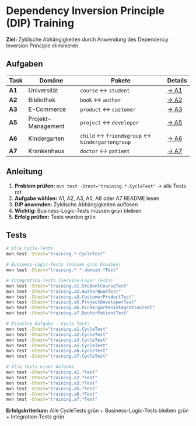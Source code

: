 # Dependency Inversion Principle (DIP) Training

**Ziel:** Zyklische Abhängigkeiten durch Anwendung des Dependency Inversion Principle eliminieren.

## Aufgaben

| Task | Domäne | Pakete | Details |
|------|--------|--------|---------|
| **A1** | Universität | `course` ↔ `student` | [→ A1](src/main/java/training/a1/README.md) |
| **A2** | Bibliothek | `book` ↔ `author` | [→ A2](src/main/java/training/a2/README.md) |
| **A3** | E-Commerce | `product` ↔ `customer` | [→ A3](src/main/java/training/a3/README.md) |
| **A5** | Projekt-Management | `project` ↔ `developer` | [→ A5](src/main/java/training/a5/README.md) |
| **A6** | Kindergarten | `child` ↔ `friendsgroup` ↔ `kindergartengroup` | [→ A6](src/main/java/training/a6/README.md) |
| **A7** | Krankenhaus | `doctor` ↔ `patient` | [→ A7](src/main/java/training/a7/README.md) |

## Anleitung

1. **Problem prüfen:** `mvn test -Dtest="training.*.CycleTest"` → alle Tests rot
2. **Aufgabe wählen:** A1, A2, A3, A5, A6 oder A7 README lesen
3. **DIP anwenden:** Zyklische Abhängigkeiten auflösen
4. **Wichtig:** Business-Logic-Tests müssen grün bleiben
5. **Erfolg prüfen:** Tests werden grün

## Tests

```bash
# Alle Cycle-Tests
mvn test -Dtest="training.*.CycleTest"

# Business-Logic-Tests (müssen grün bleiben)
mvn test -Dtest="training.*.*.domain.*Test"

# Integration-Tests (Service-Layer Tests)
mvn test -Dtest="training.a1.StudentCourseTest"
mvn test -Dtest="training.a2.AuthorBookTest"
mvn test -Dtest="training.a3.CustomerProductTest"
mvn test -Dtest="training.a5.ProjectDeveloperTest"
mvn test -Dtest="training.a6.KindergartenIntegrationTest"
mvn test -Dtest="training.a7.DoctorPatientTest"

# Einzelne Aufgabe - Cycle Tests
mvn test -Dtest="training.a1.CycleTest"
mvn test -Dtest="training.a2.CycleTest" 
mvn test -Dtest="training.a3.CycleTest"
mvn test -Dtest="training.a5.CycleTest"
mvn test -Dtest="training.a6.CycleTest"
mvn test -Dtest="training.a7.CycleTest"

# Alle Tests einer Aufgabe
mvn test -Dtest="training.a1.*Test"
mvn test -Dtest="training.a2.*Test"
mvn test -Dtest="training.a3.*Test"
mvn test -Dtest="training.a5.*Test"
mvn test -Dtest="training.a6.*Test"
mvn test -Dtest="training.a7.*Test"
```

**Erfolgskriterium:** Alle CycleTests grün + Business-Logic-Tests bleiben grün + Integration-Tests grün
